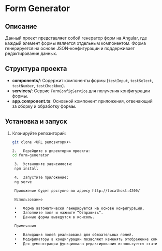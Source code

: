 # Form Generator

## Описание

Данный проект представляет собой генератор форм на Angular, где каждый элемент формы является отдельным компонентом. Форма генерируется на основе JSON-конфигурации и поддерживает редактирование данных.

## Структура проекта

- **components/**: Содержит компоненты формы (`testInput`, `testSelect`, `testNumber`, `testCheckbox`).
- **services/**: Сервис `FormConfigService` для получения конфигурации формы.
- **app.component.ts**: Основной компонент приложения, отвечающий за сборку и обработку формы.

## Установка и запуск

1. Клонируйте репозиторий:

   ```bash
   git clone <URL репозитория>

   2.	Перейдите в директорию проекта:
   cd form-generator

   	3.	Установите зависимости:
    npm install

    4.	Запустите приложение:
    ng serve

    Приложение будет доступно по адресу http://localhost:4200/

    Использование

	•	Форма автоматически генерируется на основе конфигурации.
	•	Заполните поля и нажмите “Отправить”.
	•	Данные формы выведутся в консоль.

    Примечания

	•	Валидация полей реализована для обязательных полей.
	•	Модификаторы в конфигурации позволяют изменять отображение компонентов (например, исключать опции из testSelect).
	•	Для демонстрации функционала редактирования используется статическая модель testFormData.